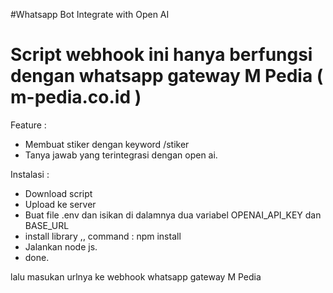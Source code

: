 #Whatsapp Bot Integrate with Open AI
# Script webhook ini hanya berfungsi dengan whatsapp gateway M Pedia ( m-pedia.co.id )

Feature :
- Membuat stiker dengan keyword /stiker
- Tanya jawab yang terintegrasi dengan open ai.


Instalasi :
- Download script
- Upload ke server
- Buat file .env dan isikan di dalamnya dua variabel OPENAI_API_KEY dan BASE_URL
- install library ,, command : npm install
- Jalankan node js.
- done.


lalu masukan urlnya ke webhook whatsapp gateway M Pedia
